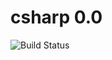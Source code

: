 # csharp 0.0

![Build Status](https://travis-ci.org/cyber-dojo-languages/csharp-0.0.svg?branch=master)

